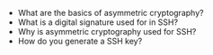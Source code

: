 - What are the basics of asymmetric cryptography?
- What is a digital signature used for in SSH?
- Why is asymmetric cryptography used for SSH?
- How do you generate a SSH key?

